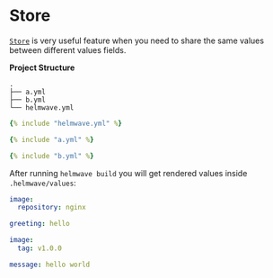 # Store

[`Store`](../../yaml/#store) is very useful feature when you need to share the same values between different values fields.

**Project Structure**

```shell
.
├── a.yml
├── b.yml
└── helmwave.yml

```

```yaml title="helmwave.yml"
{% include "helmwave.yml" %}
```


```yaml title="a.yml"
{% include "a.yml" %}
```


```yaml title="b.yml"
{% include "b.yml" %}
```

After running `helmwave build` you will get rendered values inside `.helmwave/values`:

```yaml title="a.yml"
image:
  repository: nginx

greeting: hello
```


```yaml title="b.yml"
image:
  tag: v1.0.0

message: hello world
```
